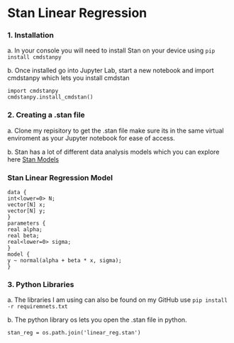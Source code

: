 # Stan Linear Regression


### 1. Installation
a. In your console you will need to install Stan on your device using ```pip install cmdstanpy```

b. Once installed go into Jupyter Lab, start a new notebook and import cmdstanpy which lets you install cmdstan 
```
import cmdstanpy 
cmdstanpy.install_cmdstan()
``` 

### 2. Creating a .stan file
  a. Clone my repisitory to get the .stan file make sure its in the same virtual enviroment as your Jupyter notebook for ease of access.
  
  b. Stan has a lot of different data analysis models which you can explore here [Stan Models](https://mc-stan.org/docs/stan-users-guide/regression.html)

 ### Stan Linear Regression Model

  ```
data {
  int<lower=0> N;
  vector[N] x;
  vector[N] y;
}
parameters {
  real alpha;
  real beta;
  real<lower=0> sigma;
}
model {
  y ~ normal(alpha + beta * x, sigma);
}
````

### 3. Python Libraries
  a. The libraries I am using can also be found on my GitHub use ``` pip install -r requiremnets.txt ```
  
  b. The python library os lets you open the .stan file in python.
  ```
stan_reg = os.path.join('linear_reg.stan')
```
